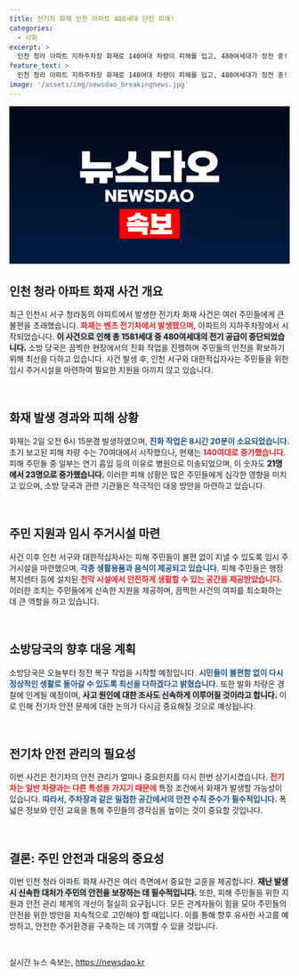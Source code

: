 ```yaml
---
title: 전기차 화재 인천 아파트 480세대 단전 피해!
categories:
  - 사회
excerpt: >
  인천 청라 아파트 지하주차장 화재로 140여대 차량이 피해를 입고, 480여세대가 정전 중! 주민들을 위한 임시 주거시설도 마련됐다. 정전 복구 작업이 곧 시작될 예정이므로, 피해 상황에 대한 관심이 집중된다.
feature_text: >
  인천 청라 아파트 지하주차장 화재로 140여대 차량이 피해를 입고, 480여세대가 정전 중! 주민들을 위한 임시 주거시설도 마련됐다. 정전 복구 작업이 곧 시작될 예정이므로, 피해 상황에 대한 관심이 집중된다.
image: '/assets/img/newsdao_breakingnews.jpg'
---
```


<p><img src="/assets/img/newsdao_breakingnews.jpg" alt="pcversion 속보" /></p>

<h2 data-ke-size="size26">인천 청라 아파트 화재 사건 개요</h2>

<p data-ke-size="size16">최근 인천시 서구 청라동의 아파트에서 발생한 전기차 화재 사건은 여러 주민들에게 큰 불편을 초래했습니다. <b><span style="color: #ee2323;">화재는 벤츠 전기차에서 발생했으며,</span></b> 아파트의 지하주차장에서 시작되었습니다. <b><span style="background-color: #21538527;">이 사건으로 인해 총 1581세대 중 480여세대의 전기 공급이 중단되었습니다.</span></b> 소방 당국은 끔찍한 현장에서의 진화 작업을 진행하며 주민들의 안전을 확보하기 위해 최선을 다하고 있습니다. 사건 발생 후, 인천 서구와 대한적십자사는 주민들을 위한 임시 주거시설을 마련하여 필요한 지원을 아끼지 않고 있습니다.</p>

<p data-ke-size="size16">&nbsp;</p>

<h2 data-ke-size="size26">화재 발생 경과와 피해 상황</h2>

<p data-ke-size="size16">화재는 2일 오전 6시 15분경 발생하였으며, <b><span style="color: #1a5490;">진화 작업은 8시간 20분이 소요되었습니다.</span></b> 초기 보고된 피해 차량 수는 70여대에서 시작했으나, 현재는 <b><span style="color: #ee2323;">140여대로 증가했습니다.</span></b> 피해 주민들 중 일부는 연기 흡입 등의 이유로 병원으로 이송되었으며, 이 숫자도 <b><span style="background-color: #21538527;">21명에서 23명으로 증가했습니다.</span></b> 이러한 피해 상황은 많은 주민들에게 심각한 영향을 미치고 있으며, 소방 당국과 관련 기관들은 적극적인 대응 방안을 마련하고 있습니다.</p>

<p data-ke-size="size16">&nbsp;</p>

<h2 data-ke-size="size26">주민 지원과 임시 주거시설 마련</h2>

<p data-ke-size="size16">사건 이후 인천 서구와 대한적십자사는 피해 주민들이 불편 없이 지낼 수 있도록 임시 주거시설을 마련했으며, <b><span style="color: #1a5490;">각종 생활용품과 음식이 제공되고 있습니다.</span></b> 피해 주민들은 행정복지센터 등에 설치된 <b><span style="color: #ee2323;">천막 시설에서 안전하게 생활할 수 있는 공간을 제공받았습니다.</span></b> 이러한 조치는 주민들에게 신속한 지원을 제공하며, 끔찍한 사건의 여파를 최소화하는 데 큰 역할을 하고 있습니다.</p>

<p data-ke-size="size16">&nbsp;</p>

<h2 data-ke-size="size26">소방당국의 향후 대응 계획</h2>

<p data-ke-size="size16">소방당국은 오늘부터 정전 복구 작업을 시작할 예정입니다. <b><span style="color: #1a5490;">시민들이 불편함 없이 다시 정상적인 생활로 돌아갈 수 있도록 최선을 다하겠다고 밝혔습니다.</span></b> 또한 발화 차량은 경찰에 인계될 예정이며, <b><span style="background-color: #21538527;">사고 원인에 대한 조사도 신속하게 이루어질 것이라고 합니다.</span></b> 이로 인해 전기차 안전 문제에 대한 논의가 다시금 중요해질 것으로 예상됩니다.</p>

<p data-ke-size="size16">&nbsp;</p>

<h2 data-ke-size="size26">전기차 안전 관리의 필요성</h2>

<p data-ke-size="size16">이번 사건은 전기차의 안전 관리가 얼마나 중요한지를 다시 한번 상기시켰습니다. <b><span style="color: #ee2323;">전기차는 일반 차량과는 다른 특성을 가지기 때문에</span></b> 특정 조건에서 화재가 발생할 가능성이 있습니다. <b><span style="color: #1a5490;">따라서, 주차장과 같은 밀접한 공간에서의 안전 수칙 준수가 필수적입니다.</span></b> 폭넓은 정보와 안전 교육을 통해 주민들의 경각심을 높이는 것이 중요할 것입니다.</p>

<p data-ke-size="size16">&nbsp;</p>

<h2 data-ke-size="size26">결론: 주민 안전과 대응의 중요성</h2>

<p data-ke-size="size16">이번 인천 청라 아파트 화재 사건은 여러 측면에서 중요한 교훈을 제공합니다. <b><span style="background-color: #21538527;">재난 발생 시 신속한 대처가 주민의 안전을 보장하는 데 필수적입니다.</span></b> 또한, 피해 주민들을 위한 지원과 안전 관리 체계의 개선이 절실히 요구됩니다. 모든 관계자들이 힘을 모아 주민들의 안전을 위한 방안을 지속적으로 고민해야 할 때입니다. 이를 통해 향후 유사한 사고를 예방하고, 안전한 주거환경을 구축하는 데 기여할 수 있을 것입니다.</p>

<p data-ke-size="size16">&nbsp;</p>
실시간 뉴스 속보는, <a href="https://newsdao.kr" rel="dofollow">https://newsdao.kr</a>


